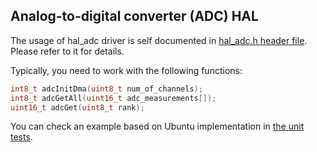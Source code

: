 ## Analog-to-digital converter (ADC) HAL

The usage of hal_adc driver is self documented in [hal_adc.h header file](hal_adc.h). Please refer to it for details.

Typically, you need to work with the following functions:

```c++
int8_t adcInitDma(uint8_t num_of_channels);
int8_t adcGetAll(uint16_t adc_measurements[]);
uint16_t adcGet(uint8_t rank);
```

You can check an example based on Ubuntu implementation in [the unit tests](../../tests/periphery/test_adc.cpp).
